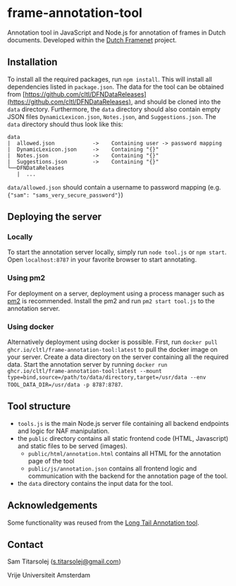 # frame-annotation-tool
Annotation tool in JavaScript and Node.js for annotation of frames in Dutch documents. Developed within the [Dutch Framenet](http://dutchframenet.nl) project.

## Installation
To install all the required packages, run `npm install`. This will install all dependencies listed in `package.json`. The data for the tool can be obtained from [https://github.com/cltl/DFNDataReleases](https://github.com/cltl/DFNDataReleases), and should be cloned into the `data` directory. Furthermore, the `data` directory should also contain empty JSON files `DynamicLexicon.json`, `Notes.json`, and `Suggestions.json`. The `data` directory should thus look like this:

```
data
|  allowed.json            ->    Containing user -> password mapping
|  DynamicLexicon.json     ->    Containing "{}"
|  Notes.json              ->    Containing "{}"
|  Suggestions.json        ->    Containing "{}"
└──DFNDataReleases
   |  ...
```

`data/allowed.json` should contain a username to password mapping (e.g. `{"sam": "sams_very_secure_password"}`) 

## Deploying the server

### Locally
To start the annotation server locally, simply run `node tool.js` or `npm start`. Open `localhost:8787` in your favorite browser to start annotating.

### Using pm2
For deployment on a server, deployment using a process manager such as [pm2](https://pm2.keymetrics.io/) is recommended. Install the pm2 and run `pm2 start tool.js` to the annotation server.

### Using docker
Alternatively deployment using docker is possible. First, run `docker pull ghcr.io/cltl/frame-annotation-tool:latest` to pull the docker image on your server. Create a data directory on the server containing all the required data. Start the annotation server by running `docker run ghcr.io/cltl/frame-annotation-tool:latest --mount type=bind,source=/path/to/data/directory,target=/usr/data --env TOOL_DATA_DIR=/usr/data -p 8787:8787`.

## Tool structure

* `tools.js` is the main Node.js server file containing all backend endpoints and logic for NAF manipulation.
* the `public` directory contains all static frontend code (HTML, Javascript) and static files to be served (images).
  * `public/html/annotation.html` contains all HTML for the annotation page of the tool
  * `public/js/annotation.json` contains all frontend logic and communication with the backend for the annotation page of the tool.
* the `data` directory contains the input data for the tool.

## Acknowledgements
Some functionality was reused from the <a href="https://github.com/cltl/LongTailAnnotation">Long Tail Annotation tool</a>.

## Contact
Sam Titarsolej (s.titarsolej@gmail.com)

Vrije Universiteit Amsterdam

